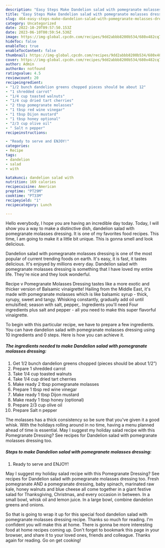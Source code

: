 ```yaml
---
description: "Easy Steps Make Dandelion salad with pomegranate molasses dressing the Very Delicious"
title: "Easy Steps Make Dandelion salad with pomegranate molasses dressing the Very Delicious"
slug: 464-easy-steps-make-dandelion-salad-with-pomegranate-molasses-dressing-the-very-delicious
category: Uncategorized
date: 2022-10-29T09:57:50.153Z
date: 2023-06-10T00:59:54.530Z
image: https://img-global.cpcdn.com/recipes/9dd2abbb8200b534/680x482cq70/dandelion-salad-with-pomegranate-molasses-dressing-recipe-main-photo.jpg
hideToc: false
enableToc: true
enableTocContent: false
thumbnail: https://img-global.cpcdn.com/recipes/9dd2abbb8200b534/680x482cq70/dandelion-salad-with-pomegranate-molasses-dressing-recipe-main-photo.jpg
cover: https://img-global.cpcdn.com/recipes/9dd2abbb8200b534/680x482cq70/dandelion-salad-with-pomegranate-molasses-dressing-recipe-main-photo.jpg
author: Admin
authorAv: notfound
ratingvalue: 4.5
reviewcount: 20
recipeingredient:
- "1/2 bunch dandelion greens chopped pieces should be about 12"
- "1 shredded carrot"
- "1/4 cup toasted walnuts"
- "1/4 cup dried tart cherries"
- "2 tbsp pomegranate molasses"
- "1 tbsp red wine vinegar"
- "1 tbsp Dijon mustard"
- "1 tbsp honey optional"
- "2/3 cup olive oil"
- " Salt n pepper"
recipeinstructions:

- "Ready to serve and ENJOY!"
categories:
- Recipe
tags:
- dandelion
- salad
- with

katakunci: dandelion salad with 
nutrition: 169 calories
recipecuisine: American
preptime: "PT29M"
cooktime: "PT33M"
recipeyield: "1"
recipecategory: Lunch

---
```



Hello everybody, I hope you are having an incredible day today. Today, I will show you a way to make a distinctive dish, dandelion salad with pomegranate molasses dressing. It is one of my favorites food recipes. This time, I am going to make it a little bit unique. This is gonna smell and look delicious.

Dandelion salad with pomegranate molasses dressing is one of the most popular of current trending foods on earth. It's easy, it is fast, it tastes delicious. It's enjoyed by millions every day. Dandelion salad with pomegranate molasses dressing is something that I have loved my entire life. They're nice and they look wonderful.

Recipe v Pomegranate Molasses Dressing tastes like a more exotic and thicker version of Balsamic vinaigrette! Hailing from the Middle East, it&#39;s made with pomegranate molasses which is like balsamic syrup - thick, syrupy, sweet and tangy. Whisking constantly, gradually add oil until emulsified; season with salt, pepper,. Ingredients you&#39;ll need Four ingredients plus salt and pepper - all you need to make this super flavorful vinaigrette.


To begin with this particular recipe, we have to prepare a few ingredients. You can have dandelion salad with pomegranate molasses dressing using 10 ingredients and 0 steps. Here is how you can achieve it.

<!--inarticleads1-->

##### The ingredients needed to make Dandelion salad with pomegranate molasses dressing:

1. Get 1/2 bunch dandelion greens chopped (pieces should be about 1/2”)
1. Prepare 1 shredded carrot
1. Take 1/4 cup toasted walnuts
1. Take 1/4 cup dried tart cherries
1. Make ready 2 tbsp pomegranate molasses
1. Prepare 1 tbsp red wine vinegar
1. Make ready 1 tbsp Dijon mustard
1. Make ready 1 tbsp honey (optional)
1. Prepare 2/3 cup olive oil
1. Prepare  Salt n pepper


The molasses has a thick consistency so be sure that you&#39;ve given it a good whisk. With the holidays rolling around in no time, having a menu planned ahead of time is essential. May I suggest my holiday salad recipe with this Pomegranate Dressing? See recipes for Dandelion salad with pomegranate molasses dressing too. 

<!--inarticleads2-->

##### Steps to make Dandelion salad with pomegranate molasses dressing:


1. Ready to serve and ENJOY!

May I suggest my holiday salad recipe with this Pomegranate Dressing? See recipes for Dandelion salad with pomegranate molasses dressing too. Fresh pomegranate AND a pomegranate dressing, baby spinach, marinated raw kale, honey walnuts and blue cheese all come together in a giant festive salad for Thanksgiving, Christmas, and every occasion in between. In a small bowl, whisk oil and lemon juice. In a large bowl, combine dandelion greens and onions. 

So that is going to wrap it up for this special food dandelion salad with pomegranate molasses dressing recipe. Thanks so much for reading. I'm confident you will make this at home. There is gonna be more interesting food at home recipes coming up. Don't forget to bookmark this page in your browser, and share it to your loved ones, friends and colleague. Thanks again for reading. Go on get cooking!
